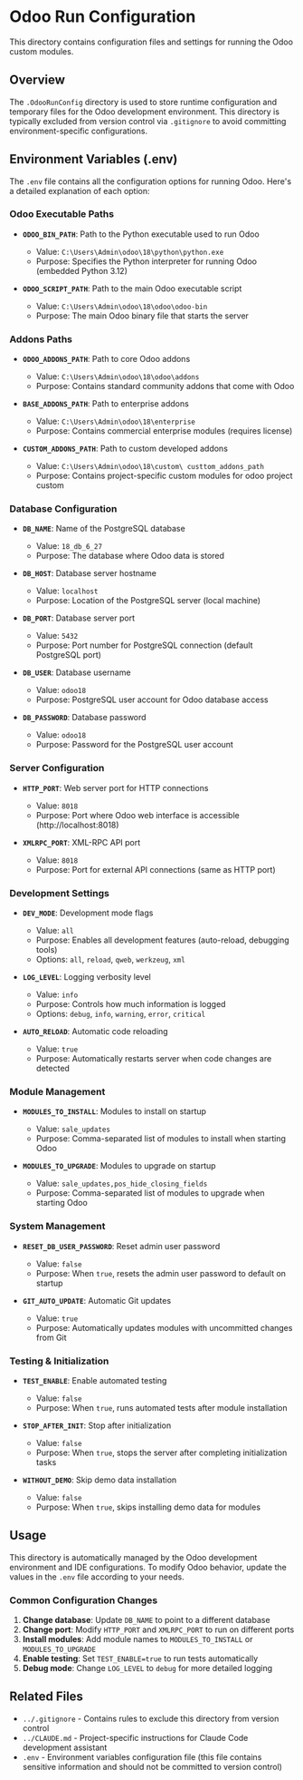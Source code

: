 # Odoo Run Configuration

This directory contains configuration files and settings for running the   Odoo custom modules.

## Overview

The `.OdooRunConfig` directory is used to store runtime configuration and temporary files for the Odoo development environment. This directory is typically excluded from version control via `.gitignore` to avoid committing environment-specific configurations.

## Environment Variables (.env)

The `.env` file contains all the configuration options for running Odoo. Here's a detailed explanation of each option:

### Odoo Executable Paths
- **`ODOO_BIN_PATH`**: Path to the Python executable used to run Odoo
  - Value: `C:\Users\Admin\odoo\18\python\python.exe`
  - Purpose: Specifies the Python interpreter for running Odoo (embedded Python 3.12)

- **`ODOO_SCRIPT_PATH`**: Path to the main Odoo executable script
  - Value: `C:\Users\Admin\odoo\18\odoo\odoo-bin`
  - Purpose: The main Odoo binary file that starts the server

### Addons Paths
- **`ODOO_ADDONS_PATH`**: Path to core Odoo addons
  - Value: `C:\Users\Admin\odoo\18\odoo\addons`
  - Purpose: Contains standard community addons that come with Odoo

- **`BASE_ADDONS_PATH`**: Path to enterprise addons
  - Value: `C:\Users\Admin\odoo\18\enterprise`
  - Purpose: Contains commercial enterprise modules (requires license)

- **`CUSTOM_ADDONS_PATH`**: Path to custom developed addons
  - Value: `C:\Users\Admin\odoo\18\custom\ custtom_addons_path`
  - Purpose: Contains project-specific custom modules for odoo project custom

### Database Configuration
- **`DB_NAME`**: Name of the PostgreSQL database
  - Value: `18_db_6_27`
  - Purpose: The database where Odoo data is stored

- **`DB_HOST`**: Database server hostname
  - Value: `localhost`
  - Purpose: Location of the PostgreSQL server (local machine)

- **`DB_PORT`**: Database server port
  - Value: `5432`
  - Purpose: Port number for PostgreSQL connection (default PostgreSQL port)

- **`DB_USER`**: Database username
  - Value: `odoo18`
  - Purpose: PostgreSQL user account for Odoo database access

- **`DB_PASSWORD`**: Database password
  - Value: `odoo18`
  - Purpose: Password for the PostgreSQL user account

### Server Configuration
- **`HTTP_PORT`**: Web server port for HTTP connections
  - Value: `8018`
  - Purpose: Port where Odoo web interface is accessible (http://localhost:8018)

- **`XMLRPC_PORT`**: XML-RPC API port
  - Value: `8018`
  - Purpose: Port for external API connections (same as HTTP port)

### Development Settings
- **`DEV_MODE`**: Development mode flags
  - Value: `all`
  - Purpose: Enables all development features (auto-reload, debugging tools)
  - Options: `all`, `reload`, `qweb`, `werkzeug`, `xml`

- **`LOG_LEVEL`**: Logging verbosity level
  - Value: `info`
  - Purpose: Controls how much information is logged
  - Options: `debug`, `info`, `warning`, `error`, `critical`

- **`AUTO_RELOAD`**: Automatic code reloading
  - Value: `true`
  - Purpose: Automatically restarts server when code changes are detected

### Module Management
- **`MODULES_TO_INSTALL`**: Modules to install on startup
  - Value: `sale_updates`
  - Purpose: Comma-separated list of modules to install when starting Odoo

- **`MODULES_TO_UPGRADE`**: Modules to upgrade on startup
  - Value: `sale_updates,pos_hide_closing_fields`
  - Purpose: Comma-separated list of modules to upgrade when starting Odoo

### System Management
- **`RESET_DB_USER_PASSWORD`**: Reset admin user password
  - Value: `false`
  - Purpose: When `true`, resets the admin user password to default on startup

- **`GIT_AUTO_UPDATE`**: Automatic Git updates
  - Value: `true`
  - Purpose: Automatically updates modules with uncommitted changes from Git

### Testing & Initialization
- **`TEST_ENABLE`**: Enable automated testing
  - Value: `false`
  - Purpose: When `true`, runs automated tests after module installation

- **`STOP_AFTER_INIT`**: Stop after initialization
  - Value: `false`
  - Purpose: When `true`, stops the server after completing initialization tasks

- **`WITHOUT_DEMO`**: Skip demo data installation
  - Value: `false`
  - Purpose: When `true`, skips installing demo data for modules

## Usage

This directory is automatically managed by the Odoo development environment and IDE configurations. To modify Odoo behavior, update the values in the `.env` file according to your needs.

### Common Configuration Changes

1. **Change database**: Update `DB_NAME` to point to a different database
2. **Change port**: Modify `HTTP_PORT` and `XMLRPC_PORT` to run on different ports
3. **Install modules**: Add module names to `MODULES_TO_INSTALL` or `MODULES_TO_UPGRADE`
4. **Enable testing**: Set `TEST_ENABLE=true` to run tests automatically
5. **Debug mode**: Change `LOG_LEVEL` to `debug` for more detailed logging

## Related Files

- `../.gitignore` - Contains rules to exclude this directory from version control
- `../CLAUDE.md` - Project-specific instructions for Claude Code development assistant
- `.env` - Environment variables configuration file (this file contains sensitive information and should not be committed to version control)